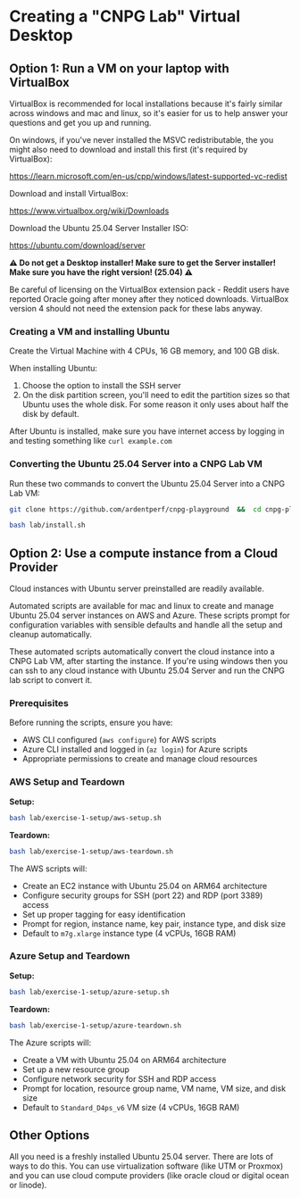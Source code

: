 # Creating a "CNPG Lab" Virtual Desktop

## Option 1: Run a VM on your laptop with VirtualBox

VirtualBox is recommended for local installations because it's fairly similar
across windows and mac and linux, so it's easier for us to help answer your
questions and get you up and running.

On windows, if you've never installed the MSVC redistributable, the you might also need
to download and install this first (it's required by VirtualBox):

https://learn.microsoft.com/en-us/cpp/windows/latest-supported-vc-redist

Download and install VirtualBox:

https://www.virtualbox.org/wiki/Downloads

Download the Ubuntu 25.04 Server Installer ISO:

https://ubuntu.com/download/server

**⚠️ Do not get a Desktop installer! Make sure to get the Server installer!
Make sure you have the right version! (25.04) ⚠️**

Be careful of licensing
on the VirtualBox extension pack - Reddit users have reported Oracle going
after money after they noticed downloads. VirtualBox version 4 should not
need the extension pack for these labs anyway.

### Creating a VM and installing Ubuntu

Create the Virtual Machine with 4 CPUs, 16 GB memory, and 100 GB disk.

When installing Ubuntu:
1. Choose the option to install the SSH server
2. On the disk partition screen, you'll need to edit the partition sizes so that Ubuntu uses the whole disk. For some reason it only uses about half the disk by default.

After Ubuntu is installed, make sure you have internet access by logging in and testing something like `curl example.com`

### Converting the Ubuntu 25.04 Server into a CNPG Lab VM

Run these two commands to convert the Ubuntu 25.04 Server into a CNPG Lab VM:

```bash
git clone https://github.com/ardentperf/cnpg-playground  &&  cd cnpg-playground  &&  git checkout tmp-work
```

```bash
bash lab/install.sh
```


## Option 2: Use a compute instance from a Cloud Provider

Cloud instances with Ubuntu server preinstalled are readily available.

Automated scripts are available for mac and linux to create and manage Ubuntu 25.04 server instances on AWS and Azure. These scripts prompt for configuration variables with sensible defaults and handle all the setup and cleanup automatically.

These automated scripts automatically convert the cloud instance into a CNPG Lab VM, after starting the instance. If you're using windows then you can ssh to any cloud instance with Ubuntu 25.04 Server and run the CNPG lab script to convert it.

### Prerequisites

Before running the scripts, ensure you have:
- AWS CLI configured (`aws configure`) for AWS scripts
- Azure CLI installed and logged in (`az login`) for Azure scripts
- Appropriate permissions to create and manage cloud resources

### AWS Setup and Teardown

**Setup:**
```bash
bash lab/exercise-1-setup/aws-setup.sh
```

**Teardown:**
```bash
bash lab/exercise-1-setup/aws-teardown.sh
```

The AWS scripts will:
- Create an EC2 instance with Ubuntu 25.04 on ARM64 architecture
- Configure security groups for SSH (port 22) and RDP (port 3389) access
- Set up proper tagging for easy identification
- Prompt for region, instance name, key pair, instance type, and disk size
- Default to `m7g.xlarge` instance type (4 vCPUs, 16GB RAM)

### Azure Setup and Teardown

**Setup:**
```bash
bash lab/exercise-1-setup/azure-setup.sh
```

**Teardown:**
```bash
bash lab/exercise-1-setup/azure-teardown.sh
```

The Azure scripts will:
- Create a VM with Ubuntu 25.04 on ARM64 architecture
- Set up a new resource group
- Configure network security for SSH and RDP access
- Prompt for location, resource group name, VM name, VM size, and disk size
- Default to `Standard_D4ps_v6` VM size (4 vCPUs, 16GB RAM)


## Other Options

All you need is a freshly installed Ubuntu 25.04 server. There are lots of ways
to do this. You can use virtualization software (like UTM or Proxmox) and you
can use cloud compute providers (like oracle cloud or digital ocean or linode).
